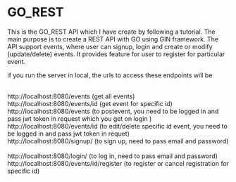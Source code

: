 ﻿# GO_REST
This is the GO_REST API which I have create by following a tutorial.
The main purpose is to create a REST API with GO using GIN framework.
The API support events, where user can signup, login and create or modify (update/delete) events.
It provides feature for user to register for particular event.




if you run the server in local, the urls to access these endpoints will be

<br>http://localhost:8080/events            (get all events)
<br>
http://localhost:8080/events/id           (get event for specific id)
<br>
http://localhost:8080/events                (to postevent, you need to be logged in and pass jwt token in request which you get on login )
<br>
http://localhost:8080/events/id        (to edit/delete specific id event, you need to be logged in and pass jwt token in requet)
<br>
http://localhost:8080/signup/              (to sign up, need to pass email and password)	
<br>
http://localhost:8080/login/               (to log in, need to pass email and password)
<br>
http://localhost:8080/events/id/register     (to register or cancel registration for specific id)
<br>
